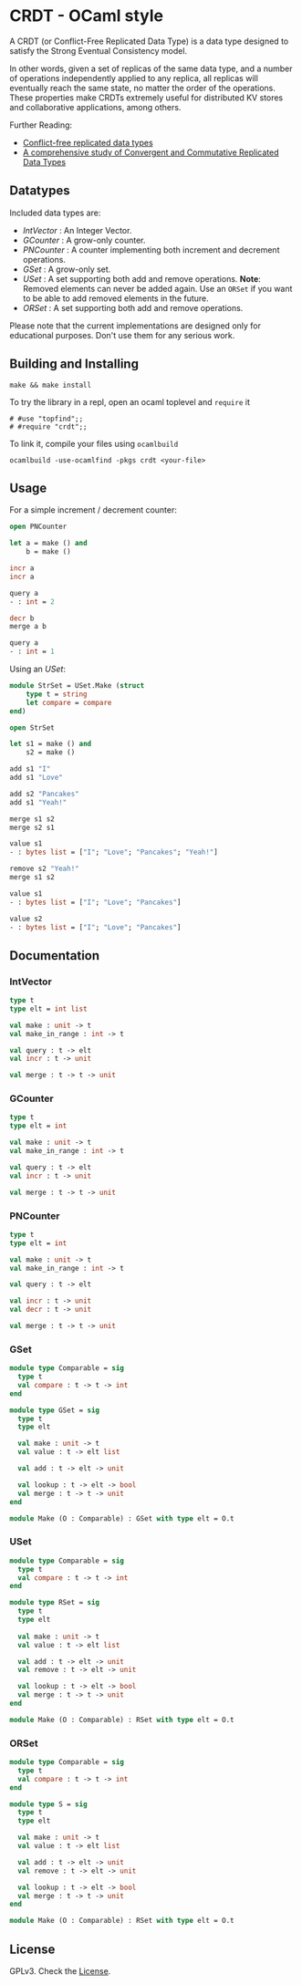 # CRDT - OCaml style

A CRDT (or Conflict-Free Replicated Data Type) is a data type designed to satisfy the Strong Eventual Consistency model.

In other words, given a set of replicas of the same data type, and a number of operations independently applied to any replica, all replicas will eventually reach the same state, no matter the order of the operations. These properties make CRDTs extremely useful for distributed KV stores and collaborative applications, among others.

Further Reading:

- [Conflict-free replicated data types](http://dl.acm.org/citation.cfm?id=2050642)
- [A comprehensive study of Convergent and Commutative Replicated Data Types](https://hal.inria.fr/inria-00555588)
	
## Datatypes

Included data types are:

- _IntVector_ : An Integer Vector.
- _GCounter_ : A grow-only counter.
- _PNCounter_ : A counter implementing both increment and decrement operations.
- _GSet_ : A grow-only set.
- _USet_ : A set supporting both add and remove operations. __Note__: Removed elements can never be added again. Use an `ORSet` if you want to be able to add removed elements in the future.
- _ORSet_ : A set supporting both add and remove operations.

Please note that the current implementations are designed only for educational purposes. Don't use them for any serious work.

## Building and Installing

```
make && make install
```

To try the library in a repl, open an ocaml toplevel and `require` it

```
# #use "topfind";;
# #require "crdt";;
```

To link it, compile your files using `ocamlbuild`

```
ocamlbuild -use-ocamlfind -pkgs crdt <your-file>
```

## Usage

For a simple increment / decrement counter:

```ocaml
open PNCounter

let a = make () and
	b = make ()

incr a
incr a

query a
- : int = 2

decr b
merge a b

query a
- : int = 1
```

Using an _USet_:

```ocaml
module StrSet = USet.Make (struct
	type t = string
	let compare = compare
end)

open StrSet

let s1 = make () and
    s2 = make ()

add s1 "I"
add s1 "Love"

add s2 "Pancakes"
add s1 "Yeah!"

merge s1 s2
merge s2 s1

value s1
- : bytes list = ["I"; "Love"; "Pancakes"; "Yeah!"]

remove s2 "Yeah!"
merge s1 s2

value s1
- : bytes list = ["I"; "Love"; "Pancakes"]

value s2
- : bytes list = ["I"; "Love"; "Pancakes"]
```

## Documentation

### IntVector

```ocaml
type t
type elt = int list

val make : unit -> t
val make_in_range : int -> t

val query : t -> elt
val incr : t -> unit

val merge : t -> t -> unit
```

### GCounter

```ocaml
type t
type elt = int

val make : unit -> t
val make_in_range : int -> t

val query : t -> elt
val incr : t -> unit

val merge : t -> t -> unit
```

### PNCounter

```ocaml
type t
type elt = int

val make : unit -> t
val make_in_range : int -> t

val query : t -> elt

val incr : t -> unit
val decr : t -> unit

val merge : t -> t -> unit
```

### GSet

```ocaml
module type Comparable = sig
  type t
  val compare : t -> t -> int
end

module type GSet = sig
  type t
  type elt

  val make : unit -> t
  val value : t -> elt list

  val add : t -> elt -> unit

  val lookup : t -> elt -> bool
  val merge : t -> t -> unit
end

module Make (O : Comparable) : GSet with type elt = O.t
```

### USet

```ocaml
module type Comparable = sig
  type t
  val compare : t -> t -> int
end

module type RSet = sig
  type t
  type elt
  
  val make : unit -> t
  val value : t -> elt list

  val add : t -> elt -> unit
  val remove : t -> elt -> unit

  val lookup : t -> elt -> bool
  val merge : t -> t -> unit
end

module Make (O : Comparable) : RSet with type elt = O.t
```

### ORSet

```ocaml
module type Comparable = sig
  type t
  val compare : t -> t -> int
end

module type S = sig
  type t
  type elt

  val make : unit -> t
  val value : t -> elt list

  val add : t -> elt -> unit
  val remove : t -> elt -> unit

  val lookup : t -> elt -> bool
  val merge : t -> t -> unit
end

module Make (O : Comparable) : RSet with type elt = O.t
```

## License

GPLv3. Check the [License](./LICENSE).
